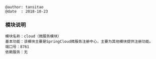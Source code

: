 ```
@author: tansitao
@date  : 2018-10-23
```

### 模块说明 ###
```
模块名称：cloud（微服务模块）
基本功能：该模块主要是SpringCloud微服务注册中心，主要为其他模块提供注册功能。
端口号：8761
依赖服务：无

```
